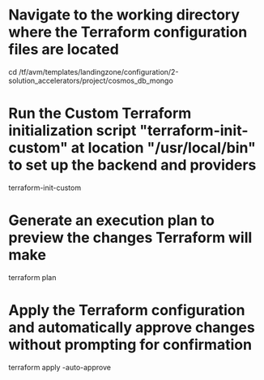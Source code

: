 # Navigate to the working directory where the Terraform configuration files are located
cd /tf/avm/templates/landingzone/configuration/2-solution_accelerators/project/cosmos_db_mongo

# Run the Custom Terraform initialization script "terraform-init-custom" at location "/usr/local/bin" to set up the backend and providers
terraform-init-custom

# Generate an execution plan to preview the changes Terraform will make
terraform plan

# Apply the Terraform configuration and automatically approve changes without prompting for confirmation
terraform apply -auto-approve